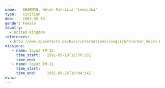 ```yaml
---
name:	SHARMAN, Helen Patricia 'Lenochka'
type:	civilian
dob:	1963-05-30
gender:	Female
country:
  - United Kingdom
references:
  - http://www.spacefacts.de/bios/international/english/sharman_helen.htm
missions:
   - name: Soyuz TM-12
     time_start:   1991-05-18T12:50:28Z
     time_end:     
   - name: Soyuz TM-11
     time_start:   
     time_end:     1991-05-26T10:04:14Z
evas:
---
```

